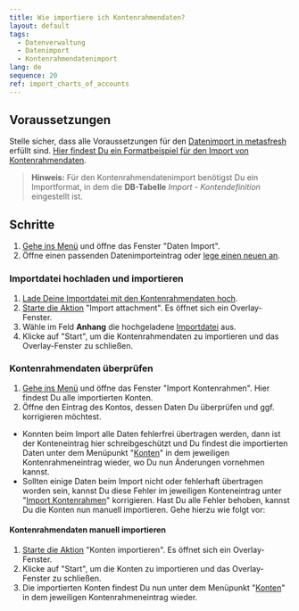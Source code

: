 ```yaml
---
title: Wie importiere ich Kontenrahmendaten?
layout: default
tags:
  - Datenverwaltung
  - Datenimport
  - Kontenrahmendatenimport
lang: de
sequence: 20
ref: import_charts_of_accounts
---
```


## Voraussetzungen
Stelle sicher, dass alle Voraussetzungen für den [Datenimport in metasfresh](Datenimport_nach_metasfresh) erfüllt sind. [Hier findest Du ein Formatbeispiel für den Import von Kontenrahmendaten](Importformat_Beispiel_Kontenrahmen).
 >**Hinweis:** Für den Kontenrahmendatenimport benötigst Du ein Importformat, in dem die **DB-Tabelle** *Import - Kontendefinition* eingestellt ist.

## Schritte
1. [Gehe ins Menü](Menu) und öffne das Fenster "Daten Import".
1. Öffne einen passenden Datenimporteintrag oder [lege einen neuen an](Datenimporteintrag_anlegen).

### Importdatei hochladen und importieren
1. [Lade Deine Importdatei mit den Kontenrahmendaten hoch](Dateihandling).
1. [Starte die Aktion](AktionStarten#aktionsmenue) "Import attachment". Es öffnet sich ein Overlay-Fenster.
1. Wähle im Feld **Anhang** die hochgeladene [Importdatei](Importdatei_nuetzliche_Hinweise) aus.
1. Klicke auf "Start", um die Kontenrahmendaten zu importieren und das Overlay-Fenster zu schließen.

### Kontenrahmendaten überprüfen
1. [Gehe ins Menü](Menu) und öffne das Fenster "Import Kontenrahmen". Hier findest Du alle importierten Konten.
1. Öffne den Eintrag des Kontos, dessen Daten Du überprüfen und ggf. korrigieren möchtest.
 - Konnten beim Import alle Daten fehlerfrei übertragen werden, dann ist der Konteneintrag hier schreibgeschützt und Du findest die importierten Daten unter dem Menüpunkt "[Konten](Menu)" in dem jeweiligen Kontenrahmeneintrag wieder, wo Du nun Änderungen vornehmen kannst.
 - Sollten einige Daten beim Import nicht oder fehlerhaft übertragen worden sein, kannst Du diese Fehler im jeweiligen Konteneintrag unter "[Import Kontenrahmen](Menu)" korrigieren. Hast Du alle Fehler behoben, kannst Du die Konten nun manuell importieren. Gehe hierzu wie folgt vor:

#### Kontenrahmendaten manuell importieren
1. [Starte die Aktion](AktionStarten#aktionsmenue) "Konten importieren". Es öffnet sich ein Overlay-Fenster.
1. Klicke auf "Start", um die Konten zu importieren und das Overlay-Fenster zu schließen.
1. Die importierten Konten findest Du nun unter dem Menüpunkt "[Konten](Menu)" in dem jeweiligen Kontenrahmeneintrag wieder.
